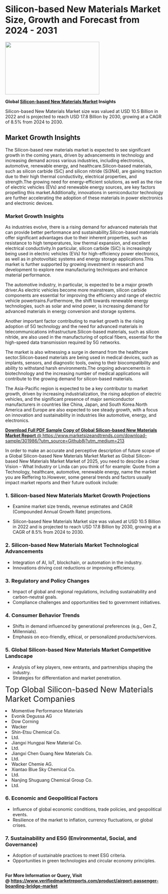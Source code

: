<H1>Silicon-based New Materials Market Size, Growth and Forecast from 2024 - 2031</H1><img class="aligncenter size-medium wp-image-584254" src="https://thirdeyenews.in/wp-content/uploads/2024/09/Global-Market-Research-300x168.jpeg" alt="" width="300" height="168" /><p><strong>Global&nbsp;<a href="https://www.marketsizeandtrends.com/download-sample/301986/?utm_source=Github8j?utm_medium=213">Silicon-based New Materials Market</a> Insights</strong></p><p>Silicon-based New Materials Market size was valued at USD 10.5 Billion in 2022 and is projected to reach USD 17.8 Billion by 2030, growing at a CAGR of 8.5% from 2024 to 2030.</p><p><h2>Market Growth Insights</h2> <p>The Silicon-based new materials market is expected to see significant growth in the coming years, driven by advancements in technology and increasing demand across various industries, including electronics, automotive, renewable energy, and healthcare.Silicon-based materials, such as silicon carbide (SiC) and silicon nitride (Si3N4), are gaining traction due to their high thermal conductivity, electrical properties, and strength.The growing need for energy-efficient solutions, as well as the rise of electric vehicles (EVs) and renewable energy sources, are key factors propelling this market.Additionally, innovations in semiconductor technology are further accelerating the adoption of these materials in power electronics and electronic devices.</p> <p><a href="sample_link_here"></a></p> <h3>Market Growth Insights</h3> <p>As industries evolve, there is a rising demand for advanced materials that can provide better performance and sustainability.Silicon-based materials offer significant advantages due to their inherent properties, such as resistance to high temperatures, low thermal expansion, and excellent electrical conductivity.In particular, silicon carbide (SiC) is increasingly being used in electric vehicles (EVs) for high-efficiency power electronics, as well as in photovoltaic systems and energy storage applications.This market is further supported by growing investment in research and development to explore new manufacturing techniques and enhance material performance.</p> <p>The automotive industry, in particular, is expected to be a major growth driver.As electric vehicles become more mainstream, silicon carbide components are essential for improving the efficiency and range of electric vehicle powertrains.Furthermore, the shift towards renewable energy technologies, such as solar and wind power, is increasing demand for advanced materials in energy conversion and storage systems.</p> <p>Another important factor contributing to market growth is the rising adoption of 5G technology and the need for advanced materials in telecommunications infrastructure.Silicon-based materials, such as silicon nitride, are also used in the manufacturing of optical fibers, essential for the high-speed data transmission required by 5G networks.</p> <p>The market is also witnessing a surge in demand from the healthcare sector.Silicon-based materials are being used in medical devices, such as implants, sensors, and diagnostic tools, owing to their biocompatibility and ability to withstand harsh environments.The ongoing advancements in biotechnology and the increasing number of medical applications will contribute to the growing demand for silicon-based materials.</p> <p>The Asia-Pacific region is expected to be a key contributor to market growth, driven by increasing industrialization, the rising adoption of electric vehicles, and the significant presence of major semiconductor manufacturers in countries like China, Japan, and South Korea.North America and Europe are also expected to see steady growth, with a focus on innovation and sustainability in industries like automotive, energy, and electronics.</p> <p><a href="more_info_link_here"></p><p><span class=""><strong>Download Full PDF Sample Copy of Global Silicon-based New Materials Market Report</strong> @ <a href="https://www.marketsizeandtrends.com/download-sample/301986/?utm_source=Github8j?utm_medium=213" target="_blank">https://www.marketsizeandtrends.com/download-sample/301986/?utm_source=Github8j?utm_medium=213</a></span></p><p>In order to make an accurate and perceptive description of future scope of a Global&nbsp;Silicon-based New Materials Market Market as Global&nbsp;Silicon-based New Materials Market Market of 2025, you need to describe a clear Vision &ndash; What Industry or Linda can you think of for example: Quote from a Technology, healthcare, automotive, renewable energy, name the market you are Reffering to.However, some general trends and factors usually impact market reports and their future outlook include:</p><h3>1.&nbsp;<strong>Silicon-based New Materials Market Growth Projections</strong></h3><ul><li>Examine market size trends, revenue estimates and CAGR (Compounded Annual Growth Rate) projections.</li><li><p>Silicon-based New Materials Market size was valued at USD 10.5 Billion in 2022 and is projected to reach USD 17.8 Billion by 2030, growing at a CAGR of 8.5% from 2024 to 2030.</p></li></ul><h3>2.&nbsp;<strong>Silicon-based New Materials Market Technological Advancements</strong></h3><ul><li>Integration of AI, IoT, blockchain, or automation in the industry.</li><li>Innovations driving cost reductions or improving efficiency.</li></ul><h3>3.&nbsp;<strong>Regulatory and Policy Changes</strong></h3><ul><li>Impact of global and regional regulations, including sustainability and carbon-neutral goals.</li><li>Compliance challenges and opportunities tied to government initiatives.</li></ul><h3>4.&nbsp;<strong>Consumer Behavior Trends</strong></h3><ul><li>Shifts in demand influenced by generational preferences (e.g., Gen Z, Millennials).</li><li>Emphasis on eco-friendly, ethical, or personalized products/services.</li></ul><h3>5.&nbsp;<strong>Global Silicon-based New Materials Market Competitive Landscape</strong></h3><ul><li>Analysis of key players, new entrants, and partnerships shaping the industry.</li><li>Strategies for differentiation and market penetration.</li></ul><p data-pm-slice="1 1 []"><span style="color: inherit; font-family: inherit; font-size: 25px;">Top Global Silicon-based New Materials Market Companies</span></p><div class="" data-test-id=""><p><li>Momentive Performance Materials</li><li> Evonik Degussa AG</li><li> Dow Corning</li><li> Wacker</li><li> Shin-Etsu Chemical Co.</li><li> Ltd.</li><li> Jiangxi Hungpai New Material Co.</li><li> Ltd.</li><li> Jiangxi Chen Guang New Materials Co.</li><li> Ltd.</li><li> Wacker Chemie AG.</li><li> Xiantao Blue Sky Chemical Co.</li><li> Ltd.</li><li> Nanjing Shuguang Chemical Group Co.</li><li> Ltd.</li></p></div><h3>6.&nbsp;<strong>Economic and Geopolitical Factors</strong></h3><ul><li>Influence of global economic conditions, trade policies, and geopolitical events.</li><li>Resilience of the market to inflation, currency fluctuations, or global crises.</li></ul><h3>7.&nbsp;<strong>Sustainability and ESG (Environmental, Social, and Governance)</strong></h3><ul><li>Adoption of sustainable practices to meet ESG criteria.</li><li>Opportunities in green technologies and circular economy principles.</li></ul><h2><strong style="font-size: 14px;">For More Information or Query, Visit @&nbsp;</strong><a style="background-color: #ffffff; font-size: 14px;" href="https://www.marketsizeandtrends.com/report/silicon-based-new-materials-market/" target="_blank">https://www.verifiedmarketreports.com/product/airport-passenger-boarding-bridge-market</a></h2>